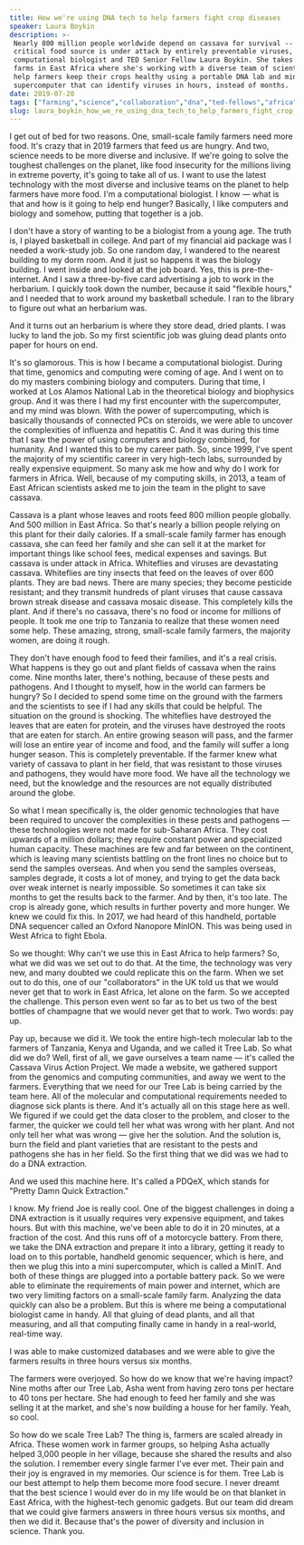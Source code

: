 ```yaml
---
title: How we're using DNA tech to help farmers fight crop diseases
speaker: Laura Boykin
description: >-
 Nearly 800 million people worldwide depend on cassava for survival -- but this
 critical food source is under attack by entirely preventable viruses, says
 computational biologist and TED Senior Fellow Laura Boykin. She takes us to the
 farms in East Africa where she's working with a diverse team of scientists to
 help farmers keep their crops healthy using a portable DNA lab and mini
 supercomputer that can identify viruses in hours, instead of months.
date: 2019-07-20
tags: ["farming","science","collaboration","dna","ted-fellows","africa","food","community","technology"]
slug: laura_boykin_how_we_re_using_dna_tech_to_help_farmers_fight_crop_diseases
---
```


I get out of bed for two reasons. One, small-scale family farmers need more food. It's
crazy that in 2019 farmers that feed us are hungry. And two, science needs to be more
diverse and inclusive. If we're going to solve the toughest challenges on the planet, like
food insecurity for the millions living in extreme poverty, it's going to take all of us. I
want to use the latest technology with the most diverse and inclusive teams on the planet
to help farmers have more food. I'm a computational biologist. I know — what is that and
how is it going to help end hunger? Basically, I like computers and biology and somehow,
putting that together is a job.

I don't have a story of wanting to be a biologist from a young age. The truth is, I played
basketball in college. And part of my financial aid package was I needed a work-study job.
So one random day, I wandered to the nearest building to my dorm room. And it just so
happens it was the biology building. I went inside and looked at the job board. Yes, this
is pre-the-internet. And I saw a three-by-five card advertising a job to work in the
herbarium. I quickly took down the number, because it said "flexible hours," and I needed
that to work around my basketball schedule. I ran to the library to figure out what an
herbarium was.

And it turns out an herbarium is where they store dead, dried plants. I was lucky to land
the job. So my first scientific job was gluing dead plants onto paper for hours on
end.

It's so glamorous. This is how I became a computational biologist. During that time,
genomics and computing were coming of age. And I went on to do my masters combining
biology and computers. During that time, I worked at Los Alamos National Lab in the
theoretical biology and biophysics group. And it was there I had my first encounter with
the supercomputer, and my mind was blown. With the power of supercomputing, which is
basically thousands of connected PCs on steroids, we were able to uncover the complexities
of influenza and hepatitis C. And it was during this time that I saw the power of using
computers and biology combined, for humanity. And I wanted this to be my career path. So,
since 1999, I've spent the majority of my scientific career in very high-tech labs,
surrounded by really expensive equipment. So many ask me how and why do I work for farmers
in Africa. Well, because of my computing skills, in 2013, a team of East African
scientists asked me to join the team in the plight to save cassava.

Cassava is a plant whose leaves and roots feed 800 million people globally. And 500
million in East Africa. So that's nearly a billion people relying on this plant for their
daily calories. If a small-scale family farmer has enough cassava, she can feed her family
and she can sell it at the market for important things like school fees, medical expenses
and savings. But cassava is under attack in Africa. Whiteflies and viruses are devastating
cassava. Whiteflies are tiny insects that feed on the leaves of over 600 plants. They are
bad news. There are many species; they become pesticide resistant; and they transmit
hundreds of plant viruses that cause cassava brown streak disease and cassava mosaic
disease. This completely kills the plant. And if there's no cassava, there's no food or
income for millions of people. It took me one trip to Tanzania to realize that these women
need some help. These amazing, strong, small-scale family farmers, the majority women, are
doing it rough.

They don't have enough food to feed their families, and it's a real crisis. What happens
is they go out and plant fields of cassava when the rains come. Nine months later, there's
nothing, because of these pests and pathogens. And I thought to myself, how in the world
can farmers be hungry? So I decided to spend some time on the ground with the farmers and
the scientists to see if I had any skills that could be helpful. The situation on the
ground is shocking. The whiteflies have destroyed the leaves that are eaten for protein,
and the viruses have destroyed the roots that are eaten for starch. An entire growing
season will pass, and the farmer will lose an entire year of income and food, and the
family will suffer a long hunger season. This is completely preventable. If the farmer
knew what variety of cassava to plant in her field, that was resistant to those viruses
and pathogens, they would have more food. We have all the technology we need, but the
knowledge and the resources are not equally distributed around the globe.

So what I mean specifically is, the older genomic technologies that have been required to
uncover the complexities in these pests and pathogens — these technologies were not made
for sub-Saharan Africa. They cost upwards of a million dollars; they require constant
power and specialized human capacity. These machines are few and far between on the
continent, which is leaving many scientists battling on the front lines no choice but to
send the samples overseas. And when you send the samples overseas, samples degrade, it
costs a lot of money, and trying to get the data back over weak internet is nearly
impossible. So sometimes it can take six months to get the results back to the farmer. And
by then, it's too late. The crop is already gone, which results in further poverty and
more hunger. We knew we could fix this. In 2017, we had heard of this handheld, portable
DNA sequencer called an Oxford Nanopore MinION. This was being used in West Africa to
fight Ebola.

So we thought: Why can't we use this in East Africa to help farmers? So, what we did was
we set out to do that. At the time, the technology was very new, and many doubted we could
replicate this on the farm. When we set out to do this, one of our "collaborators" in the
UK told us that we would never get that to work in East Africa, let alone on the farm. So
we accepted the challenge. This person even went so far as to bet us two of the best
bottles of champagne that we would never get that to work. Two words: pay
up.

Pay up, because we did it. We took the entire high-tech molecular lab to the farmers of
Tanzania, Kenya and Uganda, and we called it Tree Lab. So what did we do? Well, first of
all, we gave ourselves a team name — it's called the Cassava Virus Action Project. We made
a website, we gathered support from the genomics and computing communities, and away we
went to the farmers. Everything that we need for our Tree Lab is being carried by the team
here. All of the molecular and computational requirements needed to diagnose sick plants
is there. And it's actually all on this stage here as well. We figured if we could get the
data closer to the problem, and closer to the farmer, the quicker we could tell her what
was wrong with her plant. And not only tell her what was wrong — give her the solution.
And the solution is, burn the field and plant varieties that are resistant to the pests
and pathogens she has in her field. So the first thing that we did was we had to do a DNA
extraction.

And we used this machine here. It's called a PDQeX, which stands for "Pretty Damn Quick
Extraction."

I know. My friend Joe is really cool. One of the biggest challenges in doing a DNA
extraction is it usually requires very expensive equipment, and takes hours. But with this
machine, we've been able to do it in 20 minutes, at a fraction of the cost. And this runs
off of a motorcycle battery. From there, we take the DNA extraction and prepare it into a
library, getting it ready to load on to this portable, handheld genomic sequencer, which
is here, and then we plug this into a mini supercomputer, which is called a MinIT. And
both of these things are plugged into a portable battery pack. So we were able to
eliminate the requirements of main power and internet, which are two very limiting factors
on a small-scale family farm. Analyzing the data quickly can also be a problem. But this
is where me being a computational biologist came in handy. All that gluing of dead plants,
and all that measuring, and all that computing finally came in handy in a real-world,
real-time way.

I was able to make customized databases and we were able to give the farmers results in
three hours versus six months.

The farmers were overjoyed. So how do we know that we're having impact? Nine moths after
our Tree Lab, Asha went from having zero tons per hectare to 40 tons per hectare. She had
enough to feed her family and she was selling it at the market, and she's now building a
house for her family. Yeah, so cool.

So how do we scale Tree Lab? The thing is, farmers are scaled already in Africa. These
women work in farmer groups, so helping Asha actually helped 3,000 people in her village,
because she shared the results and also the solution. I remember every single farmer I've
ever met. Their pain and their joy is engraved in my memories. Our science is for them.
Tree Lab is our best attempt to help them become more food secure. I never dreamt that the
best science I would ever do in my life would be on that blanket in East Africa, with the
highest-tech genomic gadgets. But our team did dream that we could give farmers answers in
three hours versus six months, and then we did it. Because that's the power of diversity
and inclusion in science. Thank you.

<!--
ad_duration=3.33
comment_count=13
event="TEDSummit 2019"
external_start_time=0
has_talk_citation=0
intro_duration=11.82
is_subtitle_required="False"
is_talk_featured="True"
language="en"
language_swap="False"
native_language="en"
number_of_related_talks=6
number_of_speakers=1
number_of_subtitled_videos=20
number_of_tags=9
number_of_talk_download_languages=21
number_of_talk_more_resources=1
number_of_talk_recommendations=1
number_of_talks_take_actions=1
post_ad_duration=0.83
published_timestamp="2019-10-10 14:53:47"
recording_date="2019-07-20"
speaker_description="Computational biologist, activist"
speaker_is_published=1
speaker_name="Laura Boykin"
talk_name="How we're using DNA tech to help farmers fight crop diseases"
talk_recommendations_blurb="More resources curated by Laura Boykin"
talks_tags=["farming","science","collaboration","dna","ted-fellows","africa","food","community","technology"]
url_audio="https://download.ted.com/talks/LauraBoykin_2019T.mp3?apikey=acme-roadrunner"
url_photo_speaker="https://pe.tedcdn.com/images/ted/7901d48789c7e121c12a4598a96173ef9d71d1b0_254x191.jpg"
url_photo_talk="https://s3.amazonaws.com/talkstar-photos/uploads/3980605c-93fe-490c-9ece-9652336054bc/LauraBoykin_2019T-embed.jpg"
url_webpage="https://www.ted.com/talks/laura_boykin_how_we_re_using_dna_tech_to_help_farmers_fight_crop_diseases"
video_type_name="TED Stage Talk"
-->